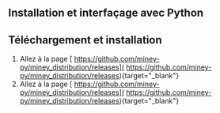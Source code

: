 ## Installation et interfaçage avec Python

## Téléchargement et installation

1. Allez à la page [ https://github.com/miney-py/miney_distribution/releases]( https://github.com/miney-py/miney_distribution/releases){target="_blank"}
1. Allez à la page [ https://github.com/miney-py/miney_distribution/releases]( https://github.com/miney-py/miney_distribution/releases){target="_blank"}
